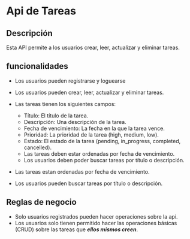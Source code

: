 # Api de Tareas

## Descripción

Esta API permite a los usuarios crear, leer, actualizar y eliminar tareas.

## funcionalidades

+ Los usuarios pueden registrarse y loguearse 
+ Los usuarios pueden crear, leer, actualizar y eliminar tareas.

+ Las tareas tienen los siguientes campos:
    - Título: El título de la tarea.
    - Descripción: Una descripción de la tarea.
    - Fecha de vencimiento: La fecha en la que la tarea vence.
    - Prioridad: La prioridad de la tarea (high, medium, low).
    - Estado: El estado de la tarea (pending, in_progress, completed, cancelled).
    - Las tareas deben estar ordenadas por fecha de vencimiento.
    - Los usuarios deben poder buscar tareas por título o descripción.
+ Las tareas estan ordenadas por fecha de vencimiento.
+ Los usuarios pueden buscar tareas por título o descripción.
## Reglas de negocio
+ Solo usuarios registrados pueden hacer operaciones sobre la api.
+ Los usuarios solo tienen permitido hacer las operaciones básicas (CRUD) sobre las tareas que **_ellos mismos creen_**.
